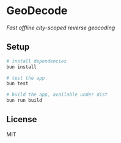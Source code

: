 # GeoDecode

*Fast offline city-scoped reverse geocoding*

## Setup

```bash
# install dependencies
bun install

# test the app
bun test

# build the app, available under dist
bun run build
```

## License

MIT

